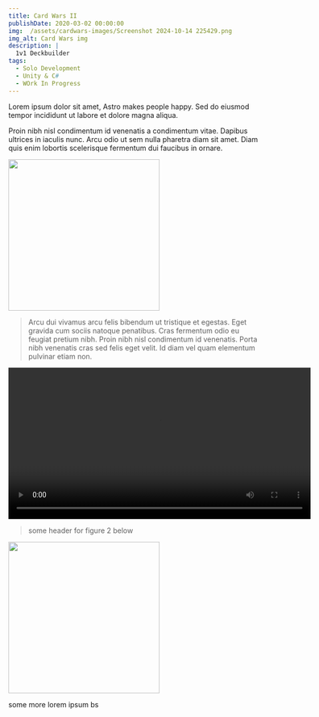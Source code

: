 ```yaml
---
title: Card Wars II
publishDate: 2020-03-02 00:00:00
img:  /assets/cardwars-images/Screenshot 2024-10-14 225429.png
img_alt: Card Wars img
description: |
  1v1 Deckbuilder
tags:
  - Solo Development
  - Unity & C#
  - WOrk In Progress  
---
```


Lorem ipsum dolor sit amet, Astro makes people happy. Sed do eiusmod tempor incididunt ut labore et dolore magna aliqua. 

Proin nibh nisl condimentum id venenatis a condimentum vitae. Dapibus ultrices in iaculis nunc. Arcu odio ut sem nulla pharetra diam sit amet. Diam quis enim lobortis scelerisque fermentum dui faucibus in ornare.

<a>
    <img
        class="wrapper stack gap-10 content"
        src= /assets/cardwars-images/interview3.mov
        width="300px"
        height="300px"
    />
</a>

>Arcu dui vivamus arcu felis bibendum ut tristique et egestas. Eget gravida cum sociis natoque penatibus. Cras fermentum odio eu feugiat pretium nibh. Proin nibh nisl condimentum id venenatis. Porta nibh venenatis cras sed felis eget velit. Id diam vel quam elementum pulvinar etiam non.

<video controls width="600">
  <source src="\assets\cardwars-images\interview3.mp4" type="video/mp4">
</video>



> some header for figure 2 below

<a>
    <img
        class="wrapper stack gap-10 content"
        src= /assets/stock-3.jpg
        width="300px"
        height="300px"
    />
</a>

some more lorem ipsum bs
